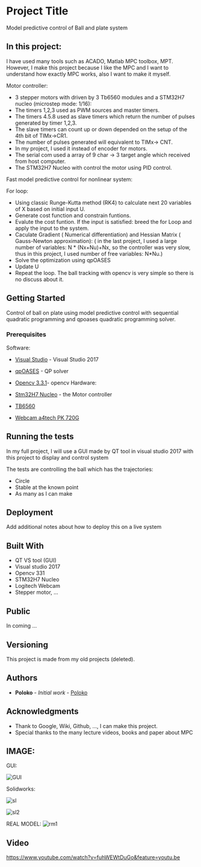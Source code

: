 # Project Title

Model predictive control of Ball and plate system

## In this project:
I have used many tools such as ACADO, Matlab MPC toolbox, MPT. However, I make this project because I like the MPC and I want to understand how exactly MPC works, also I want to make it myself.

Motor controller:
* 3 stepper motors with driven by 3 Tb6560 modules and a STM32H7 nucleo (microstep mode: 1/16):
* The timers 1,2,3 used as PWM sources and master timers.
* The timers 4.5.8 used as slave timers which return the number of pulses generated by timer 1,2,3. 
* The slave timers can count up or down depended on the setup of the 4th bit of TIMx->CR1. 
* The number of pulses generated will equivalent to TIMx-> CNT.
* In my project, I used it instead of encoder for motors.
* The serial com used a array of 9 char -> 3 target angle which received from host computer.
* The STM32H7 Nucleo with control the motor using PID control.

Fast model predictive control for nonlinear system:

For loop:
* Using classic Runge-Kutta method (RK4) to calculate next 20 variables of X based on initial input U.
* Generate cost function and constrain funtions. 
* Evalute the cost funtion. If the input is satisfied: breed the for Loop and apply the input to the system.
* Caculate Gradient ( Numerical differentiation) and Hessian Matrix ( Gauss-Newton approximation): ( in the last project, I used a large number of variables: N * (Nx+Nu)+Nx, so the controller was very slow, thus in this project, I used number of free variables: N*Nu.)
* Solve the optimization using qpOASES
* Update U
* Repeat the loop.
The ball tracking with opencv is very simple so there is no discuss about it.

## Getting Started

Control of ball on plate using model predictive control with sequential quadratic programming and qpoases quadratic programming solver. 

### Prerequisites
Software:

* [Visual Studio](https://visualstudio.microsoft.com/downloads/) - Visual Studio 2017
* [qpOASES](https://projects.coin-or.org/qpOASES) - QP solver
* [Opencv 3.3.1](https://opencv.org/releases.html)- opencv
Hardware:

* [Stm32H7 Nucleo](https://www.st.com/en/evaluation-tools/nucleo-h743zi.html) - the Motor controller
* [TB6560](https://www.google.com/search?q=TB6560&rlz=1C1CHBF_enVN806VN806&oq=TB6560&aqs=chrome..69i57j69i60j69i59l3.2159j0j4&sourceid=chrome&ie=UTF-8)
* [Webcam a4tech PK 720G](https://www.google.com/search?q=webcam+a4tech+PK+720G&rlz=1C1CHBF_enVN806VN806&oq=webcam+a4tech+&aqs=chrome.1.69i59l3.16687j0j1&sourceid=chrome&ie=UTF-8)


## Running the tests

In my full project, I will use a GUI made by QT tool in visual studio 2017 with this project to display and control system

The tests are controlling the ball which has the trajectories:

* Circle
* Stable at the known point
* As many as I can make
## Deployment

Add additional notes about how to deploy this on a live system

## Built With
* QT VS tool (GUI)
* Visual studio 2017
* Opencv 331
* STM32H7 Nucleo
* Logitech Webcam
* Stepper motor, ...

## Public
In coming ...

## Versioning

This project is made from my old projects (deleted).

## Authors

* **Poloko** - *Initial work* - [Poloko](https://github.com/poloko159)

## Acknowledgments

* Thank to Google, Wiki, Github, ..., I can make this project.
* Special thanks to the many lecture videos, books and paper about MPC

## IMAGE:

GUI:

![GUI](https://user-images.githubusercontent.com/30334192/50046587-35f9a580-00d8-11e9-9e16-d96700186827.PNG)

Solidworks:

![sl](https://user-images.githubusercontent.com/30334192/50046576-0a76bb00-00d8-11e9-94cb-2e34b610dc48.png)

![sl2](https://user-images.githubusercontent.com/30334192/50046574-09de2480-00d8-11e9-9ec7-2bdbd5ecb475.png)

REAL MODEL:
![rm1](https://user-images.githubusercontent.com/30334192/54963748-73ee4b80-4f9c-11e9-92e3-77b446dd5b97.jpg)

## Video

https://www.youtube.com/watch?v=fuhWEWtDuGo&feature=youtu.be
